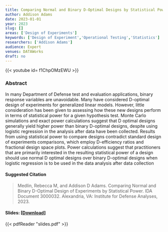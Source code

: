 ```yaml
---
title: Comparing Normal and Binary D-Optimal Designs by Statistical Power
author: Addison Adams
date: 2023-01-01
year: 2023
slug: []
areas: ['Design of Experiments']
keywords: ['Design of Experiment','Operational Testing','Statistics']
researchers: ['Addison Adams']
audience: Expert
venues: DATAWorks
draft: no
---
```


{{< youtube id= f1ChpOMzEWU >}}

### Abstract
In many Department of Defense test and evaluation applications, binary response variables are unavoidable. Many have considered D-optimal design of experiments for generalized linear models. However, little consideration has been given to assessing how these new designs perform in terms of statistical power for a given hypothesis test. Monte Carlo simulations and exact power calculations suggest that D optimal designs generally yield higher power than binary D-optimal designs, despite using logistic regression in the analysis after data have been collected. Results from using statistical power to compare designs contradict standard design of experiments comparisons, which employ D-efficiency ratios and fractional design space plots. Power calculations suggest that practitioners that are primarily interested in the resulting statistical power of a design should use normal D optimal designs over binary D-optimal designs when logistic regression is to be used in the data analysis after data collection

#### Suggested Citation
> Medlin, Rebecca M, and Addison D Adams. Comparing Normal and Binary D-Optimal Design of Experiments by Statistical Power. IDA Document 3000032. Alexandria, VA: Institute for Defense Analyses, 2023.

#### Slides: [[Download](slides.pdf)]
{{< pdfReader "slides.pdf" >}}




